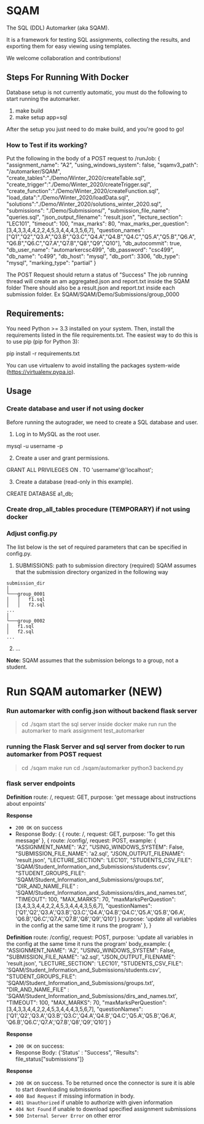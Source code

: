 # SQAM

The SQL (DDL) Automarker (aka SQAM).

It is a framework for testing SQL assignments,
collecting the results, and exporting them for easy viewing using
templates.

We welcome collaboration and contributions!

## Steps For Running With Docker

Database setup is not currently automatic, you must do the following
to start running the automarker.

1. make build
2. make setup app=sql

After the setup you just need to do make build, and you're good to go!

### How to Test if its working?

Put the following in the body of a POST request to /runJob:
{
"assignment_name": "A2",
"using_windows_system": false,
"sqamv3_path": "/automarker/SQAM",
"create_tables":"./Demo/Winter_2020/createTable.sql",
"create_trigger":"./Demo/Winter_2020/createTrigger.sql",
"create_function":"./Demo/Winter_2020/createFunction.sql",
"load_data":"./Demo/Winter_2020/loadData.sql",
"solutions":"./Demo/Winter_2020/solutions_winter_2020.sql",
"submissions": "./Demo/Submissions/",
"submission_file_name": "queries.sql",
"json_output_filename": "result.json",
"lecture_section": "LEC101",
"timeout": 100,
"max_marks": 80,
"max_marks_per_question": [3,4,3,3,4,4,2,2,4,5,3,4,4,4,3,5,6,7],
"question_names": ["Q1","Q2","Q3.A","Q3.B","Q3.C","Q4.A","Q4.B","Q4.C","Q5.A","Q5.B","Q6.A", "Q6.B","Q6.C","Q7.A","Q7.B","Q8","Q9","Q10"],
"db_autocommit": true,
"db_user_name": "automarkercsc499",
"db_password": "csc499",
"db_name": "c499",
"db_host": "mysql",
"db_port": 3306,
"db_type": "mysql",
"marking_type": "partial"
}

The POST Request should return a status of "Success"
The job running thread will create an am aggregated.json and report.txt inside the SQAM folder
There should also be a result.json and report.txt inside each submission folder.
Ex SQAM/SQAM/Demo/Submissions/group_0000

## Requirements:

You need Python >= 3.3 installed on your system. Then, install the
requirements listed in the file requirements.txt. The easiest way to
do this is to use pip (pip for Python 3):

pip install -r requirements.txt

You can use virtualenv to avoid installing the packages system-wide
(https://virtualenv.pypa.io).

## Usage

### Create database and user if not using docker

Before running the autograder, we need to create a SQL database and user.

1. Log in to MySQL as the root user.

mysql -u username -p

2. Create a user and grant permissions.

GRANT ALL PRIVILEGES ON _._ TO 'username'@'localhost';

3. Create a database (read-only in this example).

CREATE DATABASE a1_db;

### Create drop_all_tables procedure (TEMPORARY) if not using docker

### Adjust config.py

The list below is the set of required parameters that
can be specified in config.py.

1. SUBMISSIONS: path to submission directory (required)
   SQAM assumes that the submission directory organized in the following way

```
submission_dir
│
└───group_0001
│   │   f1.sql
│   │   f2.sql
...
│
└───group_0002
│   f1.sql
│   f2.sql
...
```

2. ...

**Note:** SQAM assumes that the submission belongs to a group, not a student.

# Run SQAM automarker (NEW)

### Run automarker with config.json without backend flask server

> cd ./sqam
> start the sql server inside docker
> make run
> run the automarker to mark assignment
> test_automarker

### running the Flask Server and sql server from docker to run automarker from POST request

> cd ./sqam
> make run
> cd ./sqam/automarker
> python3 backend.py

### flask server endpoints

**Definition**
route: /,
request: GET,
purpose: 'get message about instructions about enpoints'

**Response**

- `200 OK` on success
- Response Body:
  {
  {
  route: /,
  request: GET,
  purpose: 'To get this message'
  },
  {
  route: /config/,
  request: POST,
  example:
  {
  "ASSIGNMENT_NAME": 'A2',
  "USING_WINDOWS_SYSTEM": False,
  "SUBMISSION_FILE_NAME": 'a2.sql',
  "JSON_OUTPUT_FILENAME": 'result.json',
  "LECTURE_SECTION": 'LEC101',
  "STUDENTS_CSV_FILE": 'SQAM/Student_Information_and_Submissions/students.csv',
  "STUDENT_GROUPS_FILE": 'SQAM/Student_Information_and_Submissions/groups.txt',
  "DIR_AND_NAME_FILE" : 'SQAM/Student_Information_and_Submissions/dirs_and_names.txt',
  "TIMEOUT": 100,
  "MAX_MARKS": 70,
  "maxMarksPerQuestion": [3,4,3,3,4,4,2,2,4,5,3,4,4,4,3,5,6,7],
  "questionNames": ['Q1','Q2','Q3.A','Q3.B','Q3.C','Q4.A','Q4.B','Q4.C','Q5.A','Q5.B','Q6.A',
  'Q6.B','Q6.C','Q7.A','Q7.B','Q8','Q9','Q10']
  }
  purpose: 'update all variables in the config at the same time it runs the program'
  },
  }

**Definition**
route: /config/,
request: POST,
purpose: 'update all variables in the config at the same time it runs the program'
body_example:
{
"ASSIGNMENT_NAME": 'A2',
"USING_WINDOWS_SYSTEM": False,
"SUBMISSION_FILE_NAME": 'a2.sql',
"JSON_OUTPUT_FILENAME": 'result.json',
"LECTURE_SECTION": 'LEC101',
"STUDENTS_CSV_FILE": 'SQAM/Student_Information_and_Submissions/students.csv',
"STUDENT_GROUPS_FILE": 'SQAM/Student_Information_and_Submissions/groups.txt',
"DIR_AND_NAME_FILE" : 'SQAM/Student_Information_and_Submissions/dirs_and_names.txt',
"TIMEOUT": 100,
"MAX_MARKS": 70,
"maxMarksPerQuestion": [3,4,3,3,4,4,2,2,4,5,3,4,4,4,3,5,6,7],
"questionNames": ['Q1','Q2','Q3.A','Q3.B','Q3.C','Q4.A','Q4.B','Q4.C','Q5.A','Q5.B','Q6.A',
'Q6.B','Q6.C','Q7.A','Q7.B','Q8','Q9','Q10']
}

**Response**

- `200 OK` on success:
- Response Body:
  {'Status' : "Success", "Results": file_status["submissions"]}

**Response**

- `200 OK` on success. To be returned once the connector is sure it is able to start downloading submissions
- `400 Bad Request` if missing information in body.
- `401 Unauthorized` if unable to authorize with given information
- `404 Not Found` if unable to download specified assignment submissions
- `500 Internal Server Error` on other error

